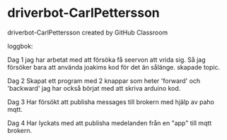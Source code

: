 # driverbot-CarlPettersson
driverbot-CarlPettersson created by GitHub Classroom

loggbok:

  Dag 1
  jag har arbetat med att försöka få seervon att vrida sig. Så jag försöker bara att använda joakims kod för det än sålänge. skapade topic.
  
  Dag 2
  Skapat ett program med 2 knappar som heter 'forward' och 'backward' jag har också börjat med att skriva arduino kod.
  
  Dag 3 
  Har försökt att publisha messages till brokern med hjälp av paho mqtt.
  
  Dag 4
  Har lyckats med att publisha medelanden från en "app" till mqtt brokern.
  
  
  
